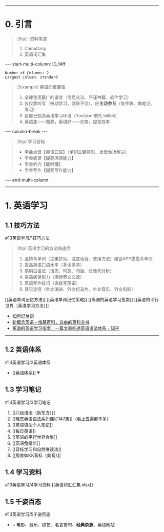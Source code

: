 ```table-of-contents
```
---
# 0. 引言
> [!tip]- 资料来源
> 1. ChinaDaily 
> 2. 英语词汇集 


--- start-multi-column: ID_f4ff
```column-settings
Number of Columns: 2
Largest Column: standard
```

> [!example] 英语的重要性
> 1. 全球使用最广的语言（信息交流、严谨书籍、软件学习）
> 2. 仅仅靠听写（被动学习，效果不佳），应**主动参与**（查字典、做笔记、练习）
> 3. 给自己创造英语学习环境（Youtube 取代 bilibili）
> 4. 英语差——瓶颈，英语好——优势，提高效率

--- column-break ---

> [!tip] 学习目标 
> - 学会发音【英语口语】（单词生僻意思、发音当场解决）
> - 学会阅读【提高阅读能力】
> - 学会听力【能听懂】
> - 学会写作【提高写作能力】

--- end-multi-column





---
# 1. 英语学习 
## 1.1 技巧方法
#13英语学习/1技巧方法
> [!tip] 英语学习的方法和途径
> 1. 坚持背单词（注重拼写、注意读音、使用方法）结合APP墨墨背单词
> 2. 提高英语口语水平（多读多背）
> 3. 搞明白语法（语态、时态、句型、长难句分析）
> 4. 提高阅读能力（阅读英文文章）
> 5. 英语写作技巧（直接写英语）
> 6. 其它途径（外文演讲、外文纪录片、外文音乐、外文电影）

[[英语单词记忆方法]] 
[[英语单词记忆策略]] 
[[离谱的英语学习指南]] 
[[英语的平行世界（英语学习方法）]]
- [如何记单词](https://www.youtube.com/watch?v=JuoqE2lpRUM)
-  [新概念英语 - 维基百科，自由的百科全书](https://zh.wikipedia.org/zh-cn/%E6%96%B0%E6%A6%82%E5%BF%B5%E8%8B%B1%E8%AF%AD)
- [离谱的英语学习指南：一篇文章吃透英语语法体系 - 知乎](https://zhuanlan.zhihu.com/p/681215354)
----
## 1.2 英语体系
#13英语学习/2英语体系
- [[英语体系]] 💗
## 1.3 学习笔记
#13英语学习/3学习笔记
1. [[六级语法（新东方）]]
2. [[难忘英语语法系列课程147集]]（看上五遍都不多）
3. [[英语语法个人笔记]]
4. [[每日英语]]
5. [[英语的平行世界合集]]
6. [[英语兔精华]]
7. [[音标学习和自然拼读法]]
8. [[周育如KK音标（美音）]]
## 1.4 学习资料 
#13英语学习/4学习资料
[[英语词汇汇集.xlsx]]

## 1.5 千姿百态 
#13英语学习/5千姿百态
- ~ 电影、音乐、综艺、名言警句、**经典杂志**、英语网站 



